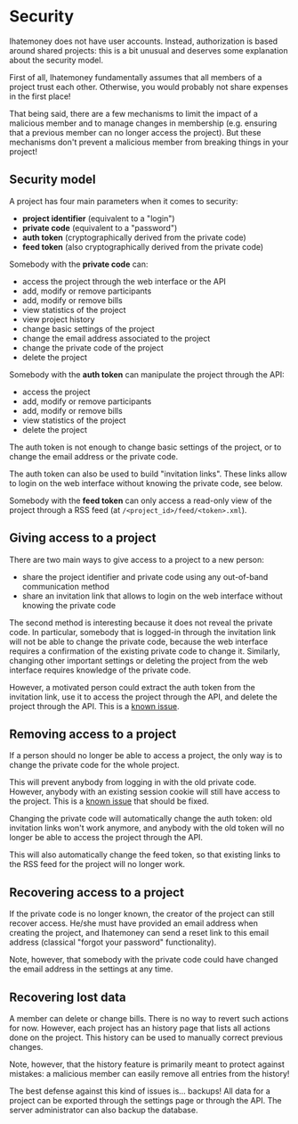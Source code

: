 # Security

Ihatemoney does not have user accounts. Instead, authorization is based
around shared projects: this is a bit unusual and deserves some
explanation about the security model.

First of all, Ihatemoney fundamentally assumes that all members of a
project trust each other. Otherwise, you would probably not share
expenses in the first place!

That being said, there are a few mechanisms to limit the impact of a
malicious member and to manage changes in membership (e.g. ensuring that
a previous member can no longer access the project). But these
mechanisms don't prevent a malicious member from breaking things in
your project!

## Security model

A project has four main parameters when it comes to security:

-   **project identifier** (equivalent to a \"login\")
-   **private code** (equivalent to a \"password\")
-   **auth token** (cryptographically derived from the private code)
-   **feed token** (also cryptographically derived from the private code)

Somebody with the **private code** can:

-   access the project through the web interface or the API
-   add, modify or remove participants
-   add, modify or remove bills
-   view statistics of the project
-   view project history
-   change basic settings of the project
-   change the email address associated to the project
-   change the private code of the project
-   delete the project

Somebody with the **auth token** can manipulate the project through the API:

-   access the project
-   add, modify or remove participants
-   add, modify or remove bills
-   view statistics of the project
-   delete the project

The auth token is not enough to change basic settings of the project,
or to change the email address or the private code.

The auth token can also be used to build "invitation links". These links
allow to login on the web interface without knowing the private code,
see below.

Somebody with the **feed token** can only access a read-only view of the project
through a RSS feed (at `/<project_id>/feed/<token>.xml`).

## Giving access to a project

There are two main ways to give access to a project to a new person:

-   share the project identifier and private code using any out-of-band
    communication method
-   share an invitation link that allows to login on the web interface
    without knowing the private code

The second method is interesting because it does not reveal the private
code. In particular, somebody that is logged-in through the invitation
link will not be able to change the private code, because the web
interface requires a confirmation of the existing private code to change
it. Similarly, changing other important settings or deleting the project
from the web interface requires knowledge of the private code.

However, a motivated person could extract the auth token from the
invitation link, use it to access the project through the API, and
delete the project through the API.  This is a [known issue](https://github.com/spiral-project/ihatemoney/issues/1206).

## Removing access to a project

If a person should no longer be able to access a project, the only way
is to change the private code for the whole project.

This will prevent anybody from logging in with the old private code.
However, anybody with an existing session cookie will still have
access to the project.  This is a [known issue](https://github.com/spiral-project/ihatemoney/issues/857)
that should be fixed.

Changing the private code will automatically change the auth token:
old invitation links won't work anymore, and anybody with the old token
will no longer be able to access the project through the API.

This will also automatically change the feed token, so that existing
links to the RSS feed for the project will no longer work.

## Recovering access to a project

If the private code is no longer known, the creator of the project can
still recover access. He/she must have provided an email address when
creating the project, and Ihatemoney can send a reset link to this email
address (classical "forgot your password" functionality).

Note, however, that somebody with the private code could have changed
the email address in the settings at any time.

## Recovering lost data

A member can delete or change bills. There is no way to revert such
actions for now. However, each project has an history page that lists
all actions done on the project. This history can be used to manually
correct previous changes.

Note, however, that the history feature is primarily meant to protect
against mistakes: a malicious member can easily remove all entries from
the history!

The best defense against this kind of issues is... backups! All data
for a project can be exported through the settings page or through the
API. The server administrator can also backup the database.
